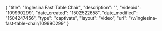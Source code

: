 {
    "title": "Inglesina Fast Table Chair",
    "description": "",
    "videoid": "109990299",
    "date_created": "1502522658",
    "date_modified": "1504247456",
    "type": "captivate",
    "layout": "video",
    "url": "\/v\/inglesina-fast-table-chair\/109990299"
}